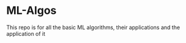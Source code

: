 # ML-Algos
This repo is for all the basic ML algorithms, their applications and the application of it
